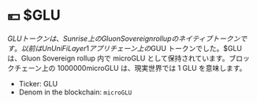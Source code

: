 # 💴 $GLU

$GLUトークンは、Sunrise上のGluon Sovereign rollupのネイティブトークンです。以前はUnUniFi Layer 1アプリチェーン上の$GUU トークンでした。$GLU は、Gluon Sovereign rollup 内で microGLU として保持されています。ブロックチェーン上の 1000000microGLU は、現実世界では 1 GLU を意味します。

* Ticker: GLU
* Denom in the blockchain: `microGLU`
